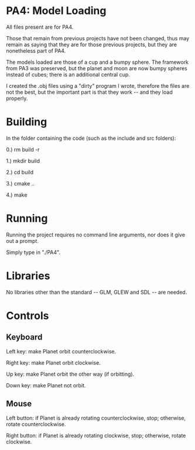 # PA4: Model Loading

All files present are for PA4.

Those that remain from previous projects have not been changed, thus may remain as saying that they are for those previous projects, but they are nonetheless part of PA4.

The models loaded are those of a cup and a bumpy sphere. The framework from PA3 was preserved, but the planet and moon are now bumpy spheres instead of cubes; there is an additional central cup.

I created the .obj files using a "dirty" program I wrote, therefore the files are not the best, but the important part is that they work -- and they load properly.


# Building

In the folder containing the code (such as the include and src folders):

0.) rm build -r

1.) mkdir build

2.) cd build

3.) cmake ..

4.) make

# Running

Running the project requires no command line arguments, nor does it give out a prompt.

Simply type in "./PA4".

# Libraries

No libraries other than the standard -- GLM, GLEW and SDL -- are needed.

# Controls

## Keyboard

Left key: make Planet orbit counterclockwise.

Right key: make Planet orbit clockwise.

Up key: make Planet orbit the other way (if orbitting).

Down key: make Planet not orbit.

## Mouse

Left button: if Planet is already rotating counterclockwise, stop; otherwise, rotate counterclockwise.

Right button: if Planet is already rotating clockwise, stop; otherwise, rotate clockwise.

